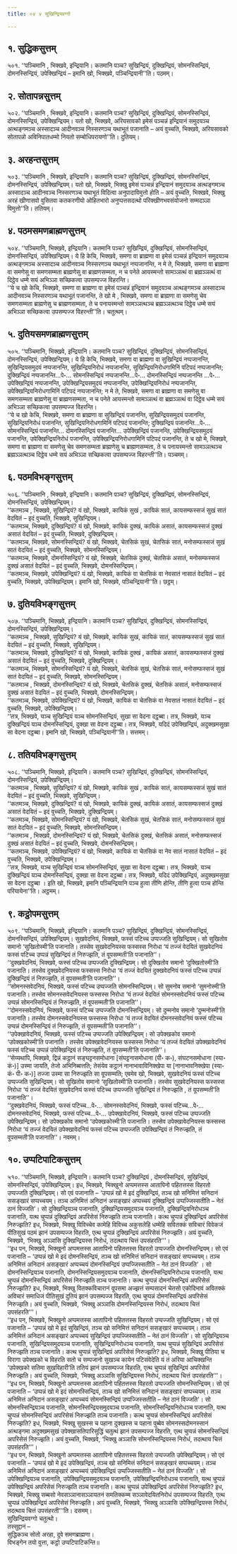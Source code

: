 ```yaml
---
title: ०४ ४ सुखिन्द्रियवग्गो

---
```



## १. सुद्धिकसुत्तम्

५०१. ‘‘पञ्चिमानि , भिक्खवे, इन्द्रियानि। कतमानि पञ्च? सुखिन्द्रियं, दुक्खिन्द्रियं, सोमनस्सिन्द्रियं, दोमनस्सिन्द्रियं, उपेक्खिन्द्रियं – इमानि खो, भिक्खवे, पञ्चिन्द्रियानी’’ति। पठमम्।  


## २. सोतापन्नसुत्तम्

५०२. ‘‘पञ्चिमानि , भिक्खवे, इन्द्रियानि। कतमानि पञ्च? सुखिन्द्रियं, दुक्खिन्द्रियं, सोमनस्सिन्द्रियं, दोमनस्सिन्द्रियं, उपेक्खिन्द्रियम्। यतो खो, भिक्खवे, अरियसावको इमेसं पञ्चन्नं इन्द्रियानं समुदयञ्च अत्थङ्गमञ्च अस्सादञ्च आदीनवञ्च निस्सरणञ्च यथाभूतं पजानाति – अयं वुच्चति, भिक्खवे, अरियसावको सोतापन्नो अविनिपातधम्मो नियतो सम्बोधिपरायणो’’ति। दुतियम्।  


## ३. अरहन्तसुत्तम्

५०३. ‘‘पञ्चिमानि , भिक्खवे, इन्द्रियानि। कतमानि पञ्च? सुखिन्द्रियं, दुक्खिन्द्रियं, सोमनस्सिन्द्रियं, दोमनस्सिन्द्रियं, उपेक्खिन्द्रियम्। यतो खो, भिक्खवे, भिक्खु इमेसं पञ्चन्नं इन्द्रियानं समुदयञ्च अत्थङ्गमञ्च अस्सादञ्च आदीनवञ्च निस्सरणञ्च यथाभूतं विदित्वा अनुपादाविमुत्तो होति – अयं वुच्चति, भिक्खवे, भिक्खु अरहं खीणासवो वुसितवा कतकरणीयो ओहितभारो अनुप्पत्तसदत्थो परिक्खीणभवसंयोजनो सम्मदञ्ञा विमुत्तो’’ति। ततियम्।  


## ४. पठमसमणब्राह्मणसुत्तम्

५०४. ‘‘पञ्चिमानि, भिक्खवे, इन्द्रियानि। कतमानि पञ्च? सुखिन्द्रियं, दुक्खिन्द्रियं, सोमनस्सिन्द्रियं, दोमनस्सिन्द्रियं, उपेक्खिन्द्रियम्। ये हि केचि, भिक्खवे, समणा वा ब्राह्मणा वा इमेसं पञ्चन्नं इन्द्रियानं समुदयञ्च अत्थङ्गमञ्च अस्सादञ्च आदीनवञ्च निस्सरणञ्च यथाभूतं नप्पजानन्ति, न मे ते, भिक्खवे, समणा वा ब्राह्मणा वा समणेसु वा समणसम्मता ब्राह्मणेसु वा ब्राह्मणसम्मता, न च पनेते आयस्मन्तो सामञ्ञत्थं वा ब्रह्मञ्ञत्थं वा दिट्ठेव धम्मे सयं अभिञ्ञा सच्छिकत्वा उपसम्पज्ज विहरन्ति।  
‘‘ये च खो केचि, भिक्खवे, समणा वा ब्राह्मणा वा इमेसं पञ्चन्नं इन्द्रियानं समुदयञ्च अत्थङ्गमञ्च अस्सादञ्च आदीनवञ्च निस्सरणञ्च यथाभूतं पजानन्ति, ते खो मे , भिक्खवे, समणा वा ब्राह्मणा वा समणेसु चेव समणसम्मता ब्राह्मणेसु च ब्राह्मणसम्मता, ते च पनायस्मन्तो सामञ्ञत्थञ्च ब्रह्मञ्ञत्थञ्च दिट्ठेव धम्मे सयं अभिञ्ञा सच्छिकत्वा उपसम्पज्ज विहरन्ती’’ति। चतुत्थम्।  


## ५. दुतियसमणब्राह्मणसुत्तम्

५०५. ‘‘पञ्चिमानि, भिक्खवे, इन्द्रियानि। कतमानि पञ्च? सुखिन्द्रियं, दुक्खिन्द्रियं, सोमनस्सिन्द्रियं, दोमनस्सिन्द्रियं, उपेक्खिन्द्रियम्। ये हि केचि, भिक्खवे, समणा वा ब्राह्मणा वा सुखिन्द्रियं नप्पजानन्ति, सुखिन्द्रियसमुदयं नप्पजानन्ति, सुखिन्द्रियनिरोधं नप्पजानन्ति, सुखिन्द्रियनिरोधगामिनिं पटिपदं नप्पजानन्ति; दुक्खिन्द्रियं नप्पजानन्ति…पे॰… सोमनस्सिन्द्रियं नप्पजानन्ति…पे॰… दोमनस्सिन्द्रियं नप्पजानन्ति …पे॰… उपेक्खिन्द्रियं नप्पजानन्ति, उपेक्खिन्द्रियसमुदयं नप्पजानन्ति, उपेक्खिन्द्रियनिरोधं नप्पजानन्ति, उपेक्खिन्द्रियनिरोधगामिनिं पटिपदं नप्पजानन्ति; न मे ते, भिक्खवे, समणा वा ब्राह्मणा वा समणेसु वा समणसम्मता ब्राह्मणेसु वा ब्राह्मणसम्मता, न च पनेते आयस्मन्तो सामञ्ञत्थं वा ब्रह्मञ्ञत्थं वा दिट्ठेव धम्मे सयं अभिञ्ञा सच्छिकत्वा उपसम्पज्ज विहरन्ति।  
‘‘ये च खो केचि, भिक्खवे, समणा वा ब्राह्मणा वा सुखिन्द्रियं पजानन्ति, सुखिन्द्रियसमुदयं पजानन्ति, सुखिन्द्रियनिरोधं पजानन्ति, सुखिन्द्रियनिरोधगामिनिं पटिपदं पजानन्ति; दुक्खिन्द्रियं पजानन्ति…पे॰… सोमनस्सिन्द्रियं पजानन्ति… दोमनस्सिन्द्रियं पजानन्ति… उपेक्खिन्द्रियं पजानन्ति, उपेक्खिन्द्रियसमुदयं पजानन्ति, उपेक्खिन्द्रियनिरोधं पजानन्ति, उपेक्खिन्द्रियनिरोधगामिनिं पटिपदं पजानन्ति, ते च खो मे, भिक्खवे, समणा वा ब्राह्मणा वा समणेसु चेव समणसम्मता ब्राह्मणेसु च ब्राह्मणसम्मता, ते च पनायस्मन्तो सामञ्ञत्थञ्च ब्रह्मञ्ञत्थञ्च दिट्ठेव धम्मे सयं अभिञ्ञा सच्छिकत्वा उपसम्पज्ज विहरन्ती’’ति। पञ्चमम्।  


## ६. पठमविभङ्गसुत्तम्

५०६. ‘‘पञ्चिमानि , भिक्खवे, इन्द्रियानि। कतमानि पञ्च? सुखिन्द्रियं, दुक्खिन्द्रियं, सोमनस्सिन्द्रियं, दोमनस्सिन्द्रियं, उपेक्खिन्द्रियम्।  
‘‘कतमञ्च , भिक्खवे, सुखिन्द्रियं? यं खो, भिक्खवे, कायिकं सुखं , कायिकं सातं, कायसम्फस्सजं सुखं सातं वेदयितं – इदं वुच्चति, भिक्खवे, सुखिन्द्रियम्।  
‘‘कतमञ्च, भिक्खवे, दुक्खिन्द्रियं? यं खो, भिक्खवे, कायिकं दुक्खं, कायिकं असातं, कायसम्फस्सजं दुक्खं असातं वेदयितं – इदं वुच्चति, भिक्खवे, दुक्खिन्द्रियम्।  
‘‘कतमञ्च, भिक्खवे, सोमनस्सिन्द्रियं? यं खो, भिक्खवे, चेतसिकं सुखं, चेतसिकं सातं, मनोसम्फस्सजं सुखं सातं वेदयितं – इदं वुच्चति, भिक्खवे, सोमनस्सिन्द्रियम्।  
‘‘कतमञ्च, भिक्खवे, दोमनस्सिन्द्रियं? यं खो, भिक्खवे, चेतसिकं दुक्खं, चेतसिकं असातं, मनोसम्फस्सजं दुक्खं असातं वेदयितं – इदं वुच्चति, भिक्खवे, दोमनस्सिन्द्रियम्।  
‘‘कतमञ्च, भिक्खवे, उपेक्खिन्द्रियं? यं खो, भिक्खवे, कायिकं वा चेतसिकं वा नेवसातं नासातं वेदयितं – इदं वुच्चति, भिक्खवे, उपेक्खिन्द्रियम्। इमानि खो, भिक्खवे, पञ्चिन्द्रियानी’’ति। छट्ठम्।  


## ७. दुतियविभङ्गसुत्तम्

५०७. ‘‘पञ्चिमानि, भिक्खवे, इन्द्रियानि। कतमानि पञ्च? सुखिन्द्रियं, दुक्खिन्द्रियं, सोमनस्सिन्द्रियं, दोमनस्सिन्द्रियं, उपेक्खिन्द्रियम्।  
‘‘कतमञ्च , भिक्खवे, सुखिन्द्रियं? यं खो, भिक्खवे, कायिकं सुखं, कायिकं सातं, कायसम्फस्सजं सुखं सातं वेदयितं – इदं वुच्चति, भिक्खवे, सुखिन्द्रियम्।  
‘‘कतमञ्च, भिक्खवे, दुक्खिन्द्रियं? यं खो, भिक्खवे, कायिकं दुक्खं , कायिकं असातं, कायसम्फस्सजं दुक्खं असातं वेदयितं – इदं वुच्चति, भिक्खवे, दुक्खिन्द्रियम्।  
‘‘कतमञ्च, भिक्खवे, सोमनस्सिन्द्रियं? यं खो, भिक्खवे, चेतसिकं सुखं, चेतसिकं सातं, मनोसम्फस्सजं सुखं सातं वेदयितं – इदं वुच्चति, भिक्खवे, सोमनस्सिन्द्रियम्।  
‘‘कतमञ्च , भिक्खवे, दोमनस्सिन्द्रियं? यं खो, भिक्खवे, चेतसिकं दुक्खं, चेतसिकं असातं, मनोसम्फस्सजं दुक्खं असातं वेदयितं – इदं वुच्चति, भिक्खवे, दोमनस्सिन्द्रियम्।  
‘‘कतमञ्च, भिक्खवे, उपेक्खिन्द्रियं? यं खो, भिक्खवे, कायिकं वा चेतसिकं वा नेवसातं नासातं वेदयितं – इदं वुच्चति, भिक्खवे, उपेक्खिन्द्रियम्।  
‘‘तत्र, भिक्खवे, यञ्च सुखिन्द्रियं यञ्च सोमनस्सिन्द्रियं, सुखा सा वेदना दट्ठब्बा। तत्र, भिक्खवे, यञ्च दुक्खिन्द्रियं यञ्च दोमनस्सिन्द्रियं, दुक्खा सा वेदना दट्ठब्बा। तत्र, भिक्खवे, यदिदं उपेक्खिन्द्रियं, अदुक्खमसुखा सा वेदना दट्ठब्बा। इमानि खो, भिक्खवे, पञ्चिन्द्रियानी’’ति। सत्तमम्।  


## ८. ततियविभङ्गसुत्तम्

५०८. ‘‘पञ्चिमानि, भिक्खवे, इन्द्रियानि। कतमानि पञ्च? सुखिन्द्रियं, दुक्खिन्द्रियं, सोमनस्सिन्द्रियं, दोमनस्सिन्द्रियं, उपेक्खिन्द्रियम्।  
‘‘कतमञ्च , भिक्खवे, सुखिन्द्रियं? यं खो, भिक्खवे, कायिकं सुखं , कायिकं सातं, कायसम्फस्सजं सुखं सातं वेदयितं – इदं वुच्चति, भिक्खवे, सुखिन्द्रियम्।  
‘‘कतमञ्च, भिक्खवे, दुक्खिन्द्रियं? यं खो, भिक्खवे, कायिकं दुक्खं, कायिकं असातं, कायसम्फस्सजं दुक्खं असातं वेदयितं – इदं वुच्चति, भिक्खवे, दुक्खिन्द्रियम्।  
‘‘कतमञ्च, भिक्खवे, सोमनस्सिन्द्रियं? यं खो, भिक्खवे, चेतसिकं सुखं, चेतसिकं सातं, मनोसम्फस्सजं सुखं सातं वेदयितं – इदं वुच्चति, भिक्खवे, सोमनस्सिन्द्रियम्।  
‘‘कतमञ्च , भिक्खवे, दोमनस्सिन्द्रियं? यं खो, भिक्खवे, चेतसिकं दुक्खं, चेतसिकं असातं, मनोसम्फस्सजं दुक्खं असातं वेदयितं – इदं वुच्चति, भिक्खवे, दोमनस्सिन्द्रियम्।  
‘‘कतमञ्च, भिक्खवे, उपेक्खिन्द्रियं? यं खो, भिक्खवे, कायिकं वा चेतसिकं वा नेव सातं नासातं वेदयितं – इदं वुच्चति, भिक्खवे, उपेक्खिन्द्रियम्।  
‘‘तत्र, भिक्खवे, यञ्च सुखिन्द्रियं यञ्च सोमनस्सिन्द्रियं, सुखा सा वेदना दट्ठब्बा। तत्र, भिक्खवे, यञ्च दुक्खिन्द्रियं यञ्च दोमनस्सिन्द्रियं, दुक्खा सा वेदना दट्ठब्बा। तत्र, भिक्खवे, यदिदं उपेक्खिन्द्रियं, अदुक्खमसुखा सा वेदना दट्ठब्बा । इति खो, भिक्खवे, इमानि पञ्चिन्द्रियानि पञ्च हुत्वा तीणि होन्ति, तीणि हुत्वा पञ्च होन्ति परियायेना’’ति। अट्ठमम्।  


## ९. कट्ठोपमसुत्तम्

५०९. ‘‘पञ्चिमानि, भिक्खवे, इन्द्रियानि। कतमानि पञ्च? सुखिन्द्रियं, दुक्खिन्द्रियं, सोमनस्सिन्द्रियं, दोमनस्सिन्द्रियं, उपेक्खिन्द्रियम्। सुखवेदनियं, भिक्खवे, फस्सं पटिच्च उप्पज्जति सुखिन्द्रियम्। सो सुखितोव समानो ‘सुखितोस्मी’ति पजानाति। तस्सेव सुखवेदनियस्स फस्सस्स निरोधा ‘यं तज्जं वेदयितं सुखवेदनियं फस्सं पटिच्च उप्पन्नं सुखिन्द्रियं तं निरुज्झति, तं वूपसम्मती’ति पजानाति’’।  
‘‘दुक्खवेदनियं, भिक्खवे, फस्सं पटिच्च उप्पज्जति दुक्खिन्द्रियम्। सो दुक्खितोव समानो ‘दुक्खितोस्मी’ति पजानाति। तस्सेव दुक्खवेदनियस्स फस्सस्स निरोधा ‘यं तज्जं वेदयितं दुक्खवेदनियं फस्सं पटिच्च उप्पन्नं दुक्खिन्द्रियं तं निरुज्झति, तं वूपसम्मती’ति पजानाति’’।  
‘‘सोमनस्सवेदनियं, भिक्खवे, फस्सं पटिच्च उप्पज्जति सोमनस्सिन्द्रियम्। सो सुमनोव समानो ‘सुमनोस्मी’ति पजानाति। तस्सेव सोमनस्सवेदनियस्स फस्सस्स निरोधा ‘यं तज्जं वेदयितं सोमनस्सवेदनियं फस्सं पटिच्च उप्पन्नं सोमनस्सिन्द्रियं तं निरुज्झति, तं वूपसम्मती’ति पजानाति’’।  
‘‘दोमनस्सवेदनियं, भिक्खवे, फस्सं पटिच्च उप्पज्जति दोमनस्सिन्द्रियम्। सो दुम्मनोव समानो ‘दुम्मनोस्मी’ति पजानाति। तस्सेव दोमनस्सवेदनियस्स फस्सस्स निरोधा ‘यं तज्जं वेदयितं दोमनस्सवेदनियं फस्सं पटिच्च उप्पन्नं दोमनस्सिन्द्रियं तं निरुज्झति, तं वूपसम्मती’ति पजानाति’’।  
‘‘उपेक्खावेदनियं, भिक्खवे, फस्सं पटिच्च उप्पज्जति उपेक्खिन्द्रियम्। सो उपेक्खकोव समानो ‘उपेक्खकोस्मी’ति पजानाति। तस्सेव उपेक्खावेदनियस्स फस्सस्स निरोधा ‘यं तज्जं वेदयितं उपेक्खावेदनियं फस्सं पटिच्च उप्पन्नं उपेक्खिन्द्रियं तं निरुज्झति, तं वूपसम्मती’ति पजानाति’’।  
‘‘सेय्यथापि, भिक्खवे, द्विन्नं कट्ठानं सङ्घट्टनसमोधाना [संघट्टनासमोधाना (पी॰ क॰), संघटनसमोधाना (स्या॰ कं॰)] उस्मा जायति, तेजो अभिनिब्बत्तति; तेसंयेव कट्ठानं नानाभावाविनिक्खेपा या [नानाभावनिक्खेपा (स्या॰ कं॰ पी॰ क॰)] तज्जा उस्मा सा निरुज्झति सा वूपसम्मति; एवमेव खो, भिक्खवे, सुखवेदनियं फस्सं पटिच्च उप्पज्जति सुखिन्द्रियम्। सो सुखितोव समानो ‘सुखितोस्मी’ति पजानाति। तस्सेव सुखवेदनियस्स फस्सस्स निरोधा ‘यं तज्जं वेदयितं सुखवेदनियं फस्सं पटिच्च उप्पज्जति सुखिन्द्रियं तं निरुज्झति , तं वूपसम्मती’ति पजानाति’’।  
‘‘दुक्खवेदनियं, भिक्खवे, फस्सं पटिच्च…पे॰… सोमनस्सवेदनियं, भिक्खवे, फस्सं पटिच्च…पे॰… दोमनस्सवेदनियं, भिक्खवे, फस्सं पटिच्च…पे॰… उपेक्खावेदनियं, भिक्खवे, फस्सं पटिच्च उप्पज्जति उपेक्खिन्द्रियम्। सो उपेक्खकोव समानो ‘उपेक्खकोस्मी’ति पजानाति। तस्सेव उपेक्खावेदनियस्स फस्सस्स निरोधा ‘यं तज्जं वेदयितं उपेक्खावेदनियं फस्सं पटिच्च उप्पज्जति उपेक्खिन्द्रियं तं निरुज्झति, तं वूपसम्मती’ति पजानाति’’। नवमम्।  


## १०. उप्पटिपाटिकसुत्तम्

५१०. ‘‘पञ्चिमानि, भिक्खवे, इन्द्रियानि। कतमानि पञ्च? दुक्खिन्द्रियं , दोमनस्सिन्द्रियं, सुखिन्द्रियं, सोमनस्सिन्द्रियं, उपेक्खिन्द्रियम्। इध, भिक्खवे, भिक्खुनो अप्पमत्तस्स आतापिनो पहितत्तस्स विहरतो उप्पज्जति दुक्खिन्द्रियम्। सो एवं पजानाति – ‘उप्पन्नं खो मे इदं दुक्खिन्द्रियं, तञ्च खो सनिमित्तं सनिदानं ससङ्खारं सप्पच्चयम्। तञ्च अनिमित्तं अनिदानं असङ्खारं अप्पच्चयं दुक्खिन्द्रियं उप्पज्जिस्सतीति – नेतं ठानं विज्जति’। सो दुक्खिन्द्रियञ्च पजानाति, दुक्खिन्द्रियसमुदयञ्च पजानाति, दुक्खिन्द्रियनिरोधञ्च पजानाति, यत्थ चुप्पन्नं दुक्खिन्द्रियं अपरिसेसं निरुज्झति तञ्च पजानाति। कत्थ चुप्पन्नं दुक्खिन्द्रियं अपरिसेसं निरुज्झति? इध, भिक्खवे, भिक्खु विविच्चेव कामेहि विविच्च अकुसलेहि धम्मेहि सवितक्कं सविचारं विवेकजं पीतिसुखं पठमं झानं उपसम्पज्ज विहरति, एत्थ चुप्पन्नं दुक्खिन्द्रियं अपरिसेसं निरुज्झति। अयं वुच्चति, भिक्खवे, ‘भिक्खु अञ्ञासि दुक्खिन्द्रियस्स निरोधं, तदत्थाय चित्तं उपसंहरति’’’।  
‘‘इध पन, भिक्खवे, भिक्खुनो अप्पमत्तस्स आतापिनो पहितत्तस्स विहरतो उप्पज्जति दोमनस्सिन्द्रियम्। सो एवं पजानाति – ‘उप्पन्नं खो मे इदं दोमनस्सिन्द्रियं, तञ्च खो सनिमित्तं सनिदानं ससङ्खारं सप्पच्चयम्। तञ्च अनिमित्तं अनिदानं असङ्खारं अप्पच्चयं दोमनस्सिन्द्रियं उप्पज्जिस्सतीति – नेतं ठानं विज्जति’ । सो दोमनस्सिन्द्रियञ्च पजानाति, दोमनस्सिन्द्रियसमुदयञ्च पजानाति, दोमनस्सिन्द्रियनिरोधञ्च पजानाति, यत्थ चुप्पन्नं दोमनस्सिन्द्रियं अपरिसेसं निरुज्झति तञ्च पजानाति। कत्थ चुप्पन्नं दोमनस्सिन्द्रियं अपरिसेसं निरुज्झति? इध, भिक्खवे, भिक्खु वितक्कविचारानं वूपसमा अज्झत्तं सम्पसादनं चेतसो एकोदिभावं अवितक्कं अविचारं समाधिजं पीतिसुखं दुतियं झानं उपसम्पज्ज विहरति, एत्थ चुप्पन्नं दोमनस्सिन्द्रियं अपरिसेसं निरुज्झति। अयं वुच्चति, भिक्खवे, ‘भिक्खु अञ्ञासि दोमनस्सिन्द्रियस्स निरोधं, तदत्थाय चित्तं उपसंहरति’’’।  
‘‘इध पन, भिक्खवे, भिक्खुनो अप्पमत्तस्स आतापिनो पहितत्तस्स विहरतो उप्पज्जति सुखिन्द्रियम्। सो एवं पजानाति – ‘उप्पन्नं खो मे इदं सुखिन्द्रियं, तञ्च खो सनिमित्तं सनिदानं ससङ्खारं सप्पच्चयम्। तञ्च अनिमित्तं अनिदानं असङ्खारं अप्पच्चयं सुखिन्द्रियं उप्पज्जिस्सतीति – नेतं ठानं विज्जति’। सो सुखिन्द्रियञ्च पजानाति, सुखिन्द्रियसमुदयञ्च पजानाति, सुखिन्द्रियनिरोधञ्च पजानाति, यत्थ चुप्पन्नं सुखिन्द्रियं अपरिसेसं निरुज्झति तञ्च पजानाति। कत्थ चुप्पन्नं सुखिन्द्रियं अपरिसेसं निरुज्झति? इध, भिक्खवे, भिक्खु पीतिया च विरागा उपेक्खको च विहरति सतो च सम्पजानो सुखञ्च कायेन पटिसंवेदेति यं तं अरिया आचिक्खन्ति ‘उपेक्खको सतिमा सुखविहारी’ति ततियं झानं उपसम्पज्ज विहरति, एत्थ चुप्पन्नं सुखिन्द्रियं अपरिसेसं निरुज्झति। अयं वुच्चति, भिक्खवे, ‘भिक्खु अञ्ञासि सुखिन्द्रियस्स निरोधं, तदत्थाय चित्तं उपसंहरति’’’।  
‘‘इध पन, भिक्खवे, भिक्खुनो अप्पमत्तस्स आतापिनो पहितत्तस्स विहरतो उप्पज्जति सोमनस्सिन्द्रियम्। सो एवं पजानाति – ‘उप्पन्नं खो मे इदं सोमनस्सिन्द्रियं, तञ्च खो सनिमित्तं सनिदानं ससङ्खारं सप्पच्चयम्। तञ्च अनिमित्तं अनिदानं असङ्खारं अप्पच्चयं सोमनस्सिन्द्रियं उप्पज्जिस्सतीति – नेतं ठानं विज्जति’। सो सोमनस्सिन्द्रियञ्च पजानाति, सोमनस्सिन्द्रियसमुदयञ्च पजानाति, सोमनस्सिन्द्रियनिरोधञ्च पजानाति, यत्थ चुप्पन्नं सोमनस्सिन्द्रियं अपरिसेसं निरुज्झति तञ्च पजानाति। कत्थ चुप्पन्नं सोमनस्सिन्द्रियं अपरिसेसं निरुज्झति? इध, भिक्खवे, भिक्खु सुखस्स च पहाना दुक्खस्स च पहाना पुब्बेव सोमनस्सदोमनस्सानं अत्थङ्गमा अदुक्खमसुखं उपेक्खासतिपारिसुद्धिं चतुत्थं झानं उपसम्पज्ज विहरति, एत्थ चुप्पन्नं सोमनस्सिन्द्रियं अपरिसेसं निरुज्झति। अयं वुच्चति, भिक्खवे, ‘भिक्खु अञ्ञासि सोमनस्सिन्द्रियस्स निरोधं, तदत्थाय चित्तं उपसंहरति’’’।  
‘‘इध पन, भिक्खवे, भिक्खुनो अप्पमत्तस्स आतापिनो पहितत्तस्स विहरतो उप्पज्जति उपेक्खिन्द्रियम्। सो एवं पजानाति – ‘उप्पन्नं खो मे इदं उपेक्खिन्द्रियं, तञ्च खो सनिमित्तं सनिदानं ससङ्खारं सप्पच्चयम्। तञ्च अनिमित्तं अनिदानं असङ्खारं अप्पच्चयं उपेक्खिन्द्रियं उप्पज्जिस्सतीति – नेतं ठानं विज्जति’। सो उपेक्खिन्द्रियञ्च पजानाति, उपेक्खिन्द्रियसमुदयञ्च पजानाति, उपेक्खिन्द्रियनिरोधञ्च पजानाति, यत्थ चुप्पन्नं उपेक्खिन्द्रियं अपरिसेसं निरुज्झति तञ्च पजानाति। कत्थ चुप्पन्नं उपेक्खिन्द्रियं अपरिसेसं निरुज्झति? इध, भिक्खवे, भिक्खु सब्बसो नेवसञ्ञानासञ्ञायतनं समतिक्कम्म सञ्ञावेदयितनिरोधं उपसम्पज्ज विहरति, एत्थ चुप्पन्नं उपेक्खिन्द्रियं अपरिसेसं निरुज्झति। अयं वुच्चति, भिक्खवे, ‘भिक्खु अञ्ञासि उपेक्खिन्द्रियस्स निरोधं, तदत्थाय चित्तं उपसंहरती’’’ति। दसमम्।  
सुखिन्द्रियवग्गो चतुत्थो।  
तस्सुद्दानं –  
सुद्धिकञ्च सोतो अरहा, दुवे समणब्राह्मणा।  
विभङ्गेन तयो वुत्ता, कट्ठो उप्पटिपाटिकन्ति॥  
